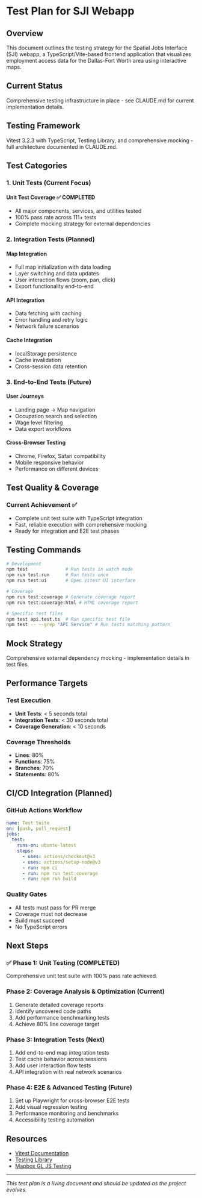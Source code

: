 # Test Plan for SJI Webapp

## Overview

This document outlines the testing strategy for the Spatial Jobs Interface (SJI) webapp, a TypeScript/Vite-based frontend application that visualizes employment access data for the Dallas-Fort Worth area using interactive maps.

## Current Status

Comprehensive testing infrastructure in place - see CLAUDE.md for current implementation details.

## Testing Framework

Vitest 3.2.3 with TypeScript, Testing Library, and comprehensive mocking - full architecture documented in CLAUDE.md.

## Test Categories

### 1. Unit Tests (Current Focus)

#### Unit Test Coverage ✅ COMPLETED
- All major components, services, and utilities tested
- 100% pass rate across 111+ tests
- Complete mocking strategy for external dependencies

### 2. Integration Tests (Planned)

#### Map Integration
- Full map initialization with data loading
- Layer switching and data updates
- User interaction flows (zoom, pan, click)
- Export functionality end-to-end

#### API Integration
- Data fetching with caching
- Error handling and retry logic
- Network failure scenarios

#### Cache Integration
- localStorage persistence
- Cache invalidation
- Cross-session data retention

### 3. End-to-End Tests (Future)

#### User Journeys
- Landing page → Map navigation
- Occupation search and selection
- Wage level filtering
- Data export workflows

#### Cross-Browser Testing
- Chrome, Firefox, Safari compatibility
- Mobile responsive behavior
- Performance on different devices

## Test Quality & Coverage

### Current Achievement ✅
- Complete unit test suite with TypeScript integration
- Fast, reliable execution with comprehensive mocking
- Ready for integration and E2E test phases

## Testing Commands

```bash
# Development
npm test              # Run tests in watch mode
npm run test:run      # Run tests once
npm run test:ui       # Open Vitest UI interface

# Coverage
npm run test:coverage # Generate coverage report
npm run test:coverage:html # HTML coverage report

# Specific test files
npm test api.test.ts  # Run specific test file
npm test -- --grep "API Service" # Run tests matching pattern
```

## Mock Strategy

Comprehensive external dependency mocking - implementation details in test files.

## Performance Targets

### Test Execution
- **Unit Tests**: < 5 seconds total
- **Integration Tests**: < 30 seconds total
- **Coverage Generation**: < 10 seconds

### Coverage Thresholds
- **Lines**: 80%
- **Functions**: 75%
- **Branches**: 70%
- **Statements**: 80%

## CI/CD Integration (Planned)

### GitHub Actions Workflow
```yaml
name: Test Suite
on: [push, pull_request]
jobs:
  test:
    runs-on: ubuntu-latest
    steps:
      - uses: actions/checkout@v3
      - uses: actions/setup-node@v3
      - run: npm ci
      - run: npm run test:coverage
      - run: npm run build
```

### Quality Gates
- All tests must pass for PR merge
- Coverage must not decrease
- Build must succeed
- No TypeScript errors

## Next Steps

### ✅ Phase 1: Unit Testing (COMPLETED)
Comprehensive unit test suite with 100% pass rate achieved.

### Phase 2: Coverage Analysis & Optimization (Current)
1. Generate detailed coverage reports
2. Identify uncovered code paths
3. Add performance benchmarking tests
4. Achieve 80% line coverage target

### Phase 3: Integration Tests (Next)
1. Add end-to-end map integration tests
2. Test cache behavior across sessions
3. Add user interaction flow tests
4. API integration with real network scenarios

### Phase 4: E2E & Advanced Testing (Future)
1. Set up Playwright for cross-browser E2E tests
2. Add visual regression testing
3. Performance monitoring and benchmarks
4. Accessibility testing automation

## Resources

- [Vitest Documentation](https://vitest.dev/)
- [Testing Library](https://testing-library.com/)
- [Mapbox GL JS Testing](https://docs.mapbox.com/mapbox-gl-js/guides/testing/)

---

*This test plan is a living document and should be updated as the project evolves.*